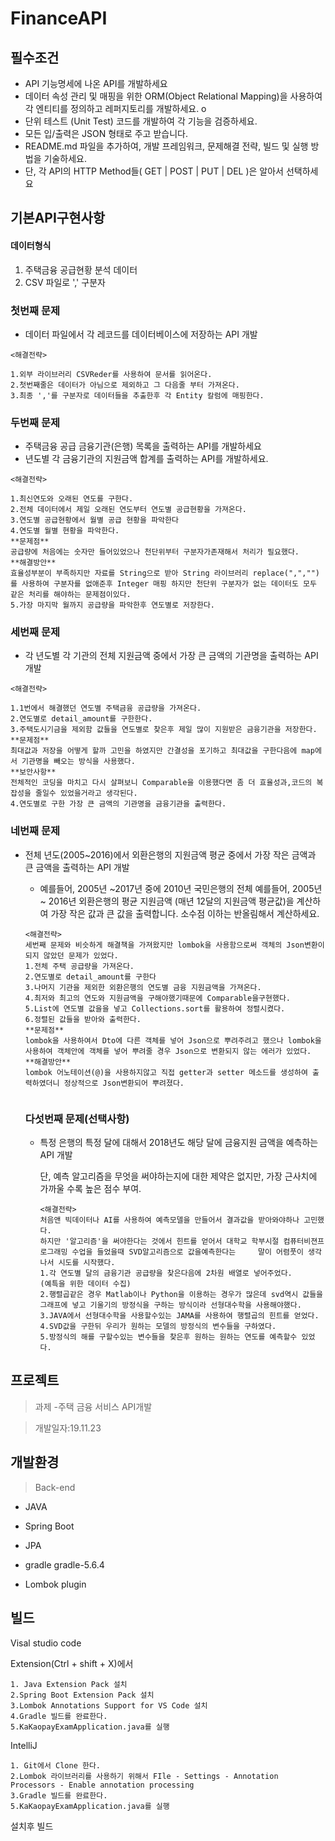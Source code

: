 # FinanceAPI


## 필수조건

- API 기능명세에 나온 API를 개발하세요
- 데이터 속성 관리 및 매핑을 위한 ORM(Object Relational Mapping)을 사용하여 각 엔티티를 정의하고 레퍼지토리를 개발하세요. o
- 단위 테스트 (Unit Test) 코드를 개발하여 각 기능을 검증하세요. 
- 모든 입/출력은 JSON 형태로 주고 받습니다. 
- README.md 파일을 추가하여, 개발 프레임워크, 문제해결 전략, 빌드 및 실행 방법을 기술하세요. 
- 단, 각 API의 HTTP Method들( GET | POST | PUT | DEL )은 알아서 선택하세요


   

## 기본API구현사항

#### 데이터형식

1. 주택금융 공급현황 분석 데이터
2. CSV 파일로 ',' 구분자



### 첫번째 문제

- 데이터 파일에서 각 레코드를 데이터베이스에 저장하는 API 개발

```
<해결전략>

1.외부 라이브러리 CSVReder를 사용하여 문서를 읽어온다.
2.첫번째줄은 데이터가 아님으로 제외하고 그 다음줄 부터 가져온다.
3.최종 ','를 구분자로 데이터들을 추출한후 각 Entity 칼럼에 매핑한다.
```

### 두번째 문제

- 주택금융 공급 금융기관(은행) 목록을 출력하는 API를 개발하세요
- 년도별 각 금융기관의 지원금액 합계를 출력하는 API를 개발하세요. 

```
<해결전략>

1.최신연도와 오래된 연도를 구한다.
2.전체 데이터에서 제일 오래된 연도부터 연도별 공급현황을 가져온다.
3.연도별 공급현황에서 월별 공급 현황을 파악한다
4.연도별 월별 현황을 파악한다.
**문제점**
공급량에 처음에는 숫자만 들어있었으나 천단위부터 구분자가존재해서 처리가 필요했다.
**해결방안**
효율성부분이 부족하지만 자료를 String으로 받아 String 라이브러리 replace(",","")를 사용하여 구분자를 없애준후 Integer 매핑 하지만 천단위 구분자가 없는 데이터도 모두 같은 처리를 해야하는 문제점이있다.
5.가장 마지막 월까지 공급량을 파악한후 연도별로 저장한다.
```

### 세번째 문제



- 각 년도별 각 기관의 전체 지원금액 중에서 가장 큰 금액의 기관명을 출력하는 API 개발 

```
<해결전략>

1.1번에서 해결했던 연도별 주택금융 공급량을 가져온다.
2.연도별로 detail_amount를 구한한다.
3.주택도시기금을 제외함 값들을 연도별로 찾은후 제일 많이 지원받은 금융기관을 저장한다.
**문제점**
최대값과 저장을 어떻게 할까 고민을 하였지만 간결성을 포기하고 최대값을 구한다음에 map에서 기관명을 빼오는 방식을 사용했다.
**보안사항**
전체적인 코딩을 마치고 다시 살펴보니 Comparable을 이용했다면 좀 더 효율성과,코드의 복잡성을 줄일수 있었을거라고 생각된다.
4.연도별로 구한 가장 큰 금액의 기관명을 금융기관을 출력한다.
```



### 네번째 문제

- 전체 년도(2005~2016)에서 외환은행의 지원금액 평균 중에서 가장 작은 금액과 큰 금액을 출력하는 API 개발 

  -  예를들어, 2005년 ~2017년 중에 2010년 국민은행의 전체 예를들어, 2005년 ~ 2016년 외환은행의 평균 지원금액 (매년 12달의 지원금액 평균값)을 계산하여 가장 작은 값과 큰 값을 출력합니다. 소수점 이하는 반올림해서 계산하세요. 

  

  ```
  <해결전략>
  세번째 문제와 비슷하게 해결책을 가져왔지만 lombok을 사용함으로써 객체의 Json변환이 되지 않았던 문제가 있었다.
  1.전체 주택 공급량을 가져온다.
  2.연도별로 detail_amount를 구한다
  3.나머지 기관을 제외한 외환은행의 연도별 금융 지원금액을 가져온다.
  4.최저와 최고의 연도와 지원금액을 구해야했기때문에 Comparable을구현했다.
  5.List에 연도별 값을을 넣고 Collections.sort를 활용하여 정렬시켰다.
  6.정렬된 값들을 받아와 출력한다.
  **문제점**
  lombok을 사용하여서 Dto에 다른 객체를 넣어 Json으로 뿌려주려고 했으나 lombok을 사용하여 객체안에 객체를 넣어 뿌려줄 경우 Json으로 변환되지 않는 에러가 있었다.
  **해결방안**
  lombok 어노테이션(@)을 사용하지않고 직접 getter과 setter 메소드를 생성하여 출력하였더니 정상적으로 Json변환되어 뿌려졌다.
  
  
  ```

  ### 다섯번째 문제(선택사항)

  - 특정 은행의 특정 달에 대해서 2018년도 해당 달에 금융지원 금액을 예측하는 API 개발 

    단, 예측 알고리즘을 무엇을 써야하는지에 대한 제약은 없지만, 가장 근사치에 가까울 수록 높은 점수 부여. 

    ```
    <해결전략>
    처음앤 빅데이터나 AI를 사용하여 예측모델을 만들어서 결과값을 받아와야하나 고민했다.
    하지만 '알고리즘'을 써야한다는 것에서 힌트를 얻어서 대학교 학부시절 컴퓨터비젼프로그래밍 수업을 들었을때 SVD알고리즘으로 값을예측한다는     말이 어렴풋이 생각나서 시도를 시작했다. 
    1.각 연도별 달의 금융기관 공급량을 찾은다음에 2차원 배열로 넣어주었다.
    (예특을 위한 데이터 수집)
    2.행렬곱같은 경우 Matlab이나 Python을 이용하는 경우가 많은데 svd역시 값들을 그래프에 넣고 기울기의 방정식을 구하는 방식이라 선형대수학을 사용해야했다.
    3.JAVA에서 선형대수학을 사용할수있는 JAMA를 사용하여 행렬곱의 힌트를 얻었다.
    4.SVD값을 구한뒤 우리가 원하는 모델의 방정식의 변수들을 구하였다.
    5.방정식의 해를 구할수있는 변수들을 찾은후 원하는 원하는 연도를 예측할수 있었다.

    ```
## 프로젝트

> 과제 -주택 금융 서비스 API개발 

> 개발일자:19.11.23


##  개발환경

> Back-end  

- JAVA

- Spring Boot

- JPA

- gradle gradle-5.6.4

- Lombok plugin


## 빌드

Visal studio code

Extension(Ctrl + shift + X)에서

```
1. Java Extension Pack 설치
2.Spring Boot Extension Pack 설치
3.Lombok Annotations Support for VS Code 설치
4.Gradle 빌드를 완료한다.
5.KaKaopayExamApplication.java를 실행

```

IntelliJ
```
1. Git에서 Clone 한다.
2.Lombok 라이브러리를 사용하기 위해서 FIle - Settings - Annotation Processors - Enable annotation processing
3.Gradle 빌드를 완료한다.
5.KaKaopayExamApplication.java를 실행
```

설치후 빌드

